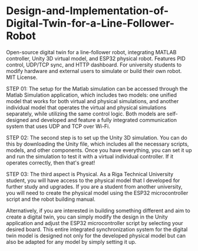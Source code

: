 # Design-and-Implementation-of-Digital-Twin-for-a-Line-Follower-Robot
Open-source digital twin for a line-follower robot, integrating MATLAB controller, Unity 3D virtual model, and ESP32 physical robot. Features PID control, UDP/TCP sync, and HTTP dashboard. For university students to modify hardware and external users to simulate or build their own robot. MIT License.

STEP 01: The setup for the Matlab simulation can be accessed through the Matlab Simulation application, which includes two models: one unified model that works for both virtual and physical simulations, and another individual model that operates the virtual and physical simulations separately, while utilizing the same control logic. Both models are self-designed and developed and feature a fully integrated communication system that uses UDP and TCP over Wi-Fi.

 STEP 02: The second step is to set up the Unity 3D simulation. You can do this by downloading the Unity file, which includes all the necessary scripts, models, and other components. Once you have everything, you can set it up and run the simulation to test it with a virtual individual controller. If it operates correctly, then that's great!

STEP 03: The third aspect is Physical. As a Riga Technical University student, you will have access to the physical model that I developed for further study and upgrades. If you are a student from another university, you will need to create the physical model using the ESP32 microcontroller script and the robot building manual. 

Alternatively, if you are interested in building something different and aim to create a digital twin, you can simply modify the design in the Unity application and adjust the ESP32 microcontroller script by selecting your desired board. This entire integrated synchronization system for the digital twin model is designed not only for the developed physical model but can also be adapted for any model by simply setting it up.
